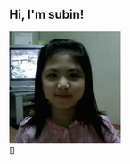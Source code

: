 <html>
  <h2> Hi, I'm subin! </h2>
  <img src="https://github.com/subin1016/subin1016/blob/main/babysubin.jpg" width=200px height=200px>
  <br>
  <a href="https://www.instagram.com/su_bin_nan/">[]</a>
